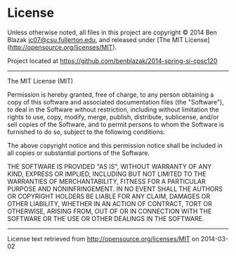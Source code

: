 # License

Unless otherwise noted, all files in this project are copyright &copy; 2014 Ben
Blazak <ic07@csu.fullerton.edu>, and released under [The MIT License]
(http://opensource.org/licenses/MIT).

Project located at <https://github.com/benblazak/2014-spring-si-cpsc120>

-------------------------------------------------------------------------------

The MIT License (MIT)

Permission is hereby granted, free of charge, to any person obtaining a copy
of this software and associated documentation files (the "Software"), to deal
in the Software without restriction, including without limitation the rights
to use, copy, modify, merge, publish, distribute, sublicense, and/or sell
copies of the Software, and to permit persons to whom the Software is
furnished to do so, subject to the following conditions:

The above copyright notice and this permission notice shall be included in
all copies or substantial portions of the Software.

THE SOFTWARE IS PROVIDED "AS IS", WITHOUT WARRANTY OF ANY KIND, EXPRESS OR
IMPLIED, INCLUDING BUT NOT LIMITED TO THE WARRANTIES OF MERCHANTABILITY,
FITNESS FOR A PARTICULAR PURPOSE AND NONINFRINGEMENT. IN NO EVENT SHALL THE
AUTHORS OR COPYRIGHT HOLDERS BE LIABLE FOR ANY CLAIM, DAMAGES OR OTHER
LIABILITY, WHETHER IN AN ACTION OF CONTRACT, TORT OR OTHERWISE, ARISING FROM,
OUT OF OR IN CONNECTION WITH THE SOFTWARE OR THE USE OR OTHER DEALINGS IN
THE SOFTWARE.

-------------------------------------------------------------------------------

License text retrieved from <http://opensource.org/licenses/MIT> on 2014-03-02

